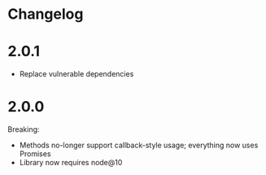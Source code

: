# Changelog

# 2.0.1

- Replace vulnerable dependencies

# 2.0.0

Breaking:
- Methods no-longer support callback-style usage; everything now uses Promises
- Library now requires node@10
